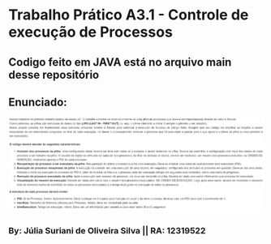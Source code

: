 # Trabalho Prático A3.1 - Controle de execução de Processos
<h2> Codigo feito em JAVA está no arquivo main desse repositório </h2>
<h2>Enunciado: </h2> 
<img src="https://github.com/JuliaSuriani/Trabalho_execucao-de-processos/blob/f656006b75b2a37e48c19c3b58caae6fd2969785/img%20/Captura%20de%20tela%202024-03-30%20105109.png" alt="Texto Alternativo">

<h3>By: Júlia Suriani de Oliveira Silva || RA: 12319522 </h3>

